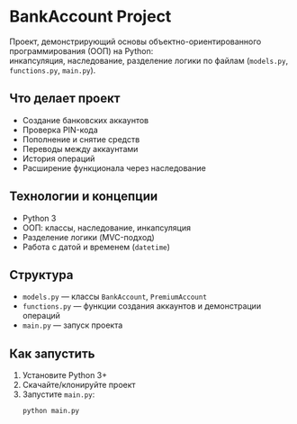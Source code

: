 # BankAccount Project

Проект, демонстрирующий основы объектно-ориентированного программирования (ООП) на Python:  
инкапсуляция, наследование, разделение логики по файлам (`models.py`, `functions.py`, `main.py`).

## Что делает проект

- Создание банковских аккаунтов
- Проверка PIN-кода
- Пополнение и снятие средств
- Переводы между аккаунтами
- История операций
- Расширение функционала через наследование

## Технологии и концепции

- Python 3
- ООП: классы, наследование, инкапсуляция
- Разделение логики (MVC-подход)
- Работа с датой и временем (`datetime`)

## Структура

- `models.py` — классы `BankAccount`, `PremiumAccount`
- `functions.py` — функции создания аккаунтов и демонстрации операций
- `main.py` — запуск проекта

##  Как запустить

1. Установите Python 3+
2. Скачайте/клонируйте проект
3. Запустите `main.py`:
   ```bash
   python main.py